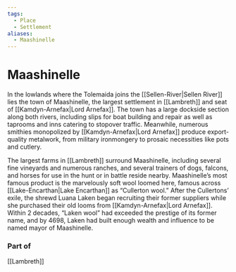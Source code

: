 ```yaml
---
tags:
  - Place
  - Settlement
aliases:
  - Maashinelle
---
```

# Maashinelle
In the lowlands where the Tolemaida joins the [[Sellen-River|Sellen River]] lies the town of Maashinelle, the largest settlement in [[Lambreth]] and seat of [[Kamdyn-Arnefax|Lord Arnefax]]. The town has a large dockside section along both rivers, including slips for boat building and repair as well as taprooms and inns catering to stopover traffic. Meanwhile, numerous smithies monopolized by [[Kamdyn-Arnefax|Lord Arnefax]] produce export-quality metalwork, from military ironmongery to prosaic necessities like pots and cutlery. 

The largest farms in [[Lambreth]] surround Maashinelle, including several fine vineyards and numerous ranches, and several trainers of dogs, falcons, and horses for use in the hunt or in battle reside nearby. Maashinelle’s most famous product is the marvelously soft wool loomed here, famous across [[Lake-Encarthan|Lake Encarthan]] as “Cullerton wool.” After the Cullertons’ exile, the shrewd Luana Laken began recruiting their former suppliers while she purchased their old looms from [[Kamdyn-Arnefax|Lord Arnefax]]. Within 2 decades, “Laken wool” had exceeded the prestige of its former name, and by 4698, Laken had built enough wealth and influence to be named mayor of Maashinelle.
### Part of
[[Lambreth]]